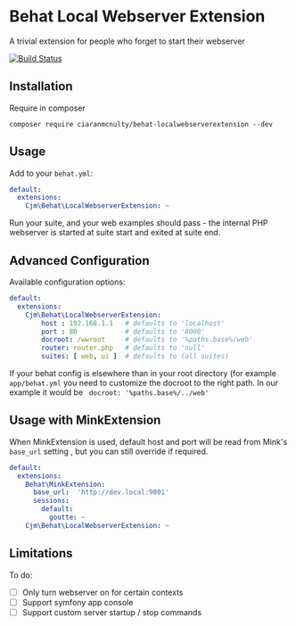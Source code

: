 Behat Local Webserver Extension
===============================

A trivial extension for people who forget to start their webserver

[![Build Status](https://travis-ci.org/ciaranmcnulty/behat-localwebserverextension.svg?branch=master)](https://travis-ci.org/ciaranmcnulty/behat-localwebserverextension)

Installation
------------

Require in composer

```
composer require ciaranmcnulty/behat-localwebserverextension --dev
```

Usage
-----

Add to your `behat.yml`:

```yml
default:
  extensions:
    Cjm\Behat\LocalWebserverExtension: ~
```

Run your suite, and your web examples should pass - the internal PHP webserver is started at suite start and exited at suite end.

Advanced Configuration
----------------------

Available configuration options:

```yml
default:
  extensions:
    Cjm\Behat\LocalWebserverExtension:
        host : 192.168.1.1   # defaults to 'localhost'
        port : 80            # defaults to '8000'
        docroot: /wwroot     # defaults to '%paths.base%/web'
        router: router.php   # defaults to 'null'
        suites: [ web, ui ]  # defaults to (all suites)
```

If your behat config is elsewhere than in your root directory (for example `app/behat.yml` you need to customize the docroot to the right path. In our example it would be ` docroot: '%paths.base%/../web'`


Usage with MinkExtension
------------------------

When MinkExtension is used, default host and port will be read from Mink's `base_url` setting , but you can still override
if required.

```yml
default:
  extensions:
    Behat\MinkExtension:
      base_url:  'http://dev.local:9001'
      sessions:
        default:
          goutte: ~
    Cjm\Behat\LocalWebserverExtension: ~
```

Limitations
-----------

To do:

 - [ ] Only turn webserver on for certain contexts
 - [ ] Support symfony app console
 - [ ] Support custom server startup / stop commands
